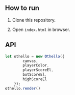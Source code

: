 ## How to run
1. Clone this repository.

2. Open ```index.html``` in browser.

## API
```javascript
let othello = new Othello({
        canvas, 
        playerColor,
        playerScoreEl,
        botScoreEl,
        highScoreEl
    });
othello.render()
```
